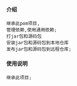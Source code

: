 #### 介绍
    继承此pom项目, 
    管理依赖,使用通用依赖;
    打jar包和源码包
    安装jar包和源码包到本地仓库
    发布jar包和源码包到远程仓库;

#### 使用说明

    继承此项目;